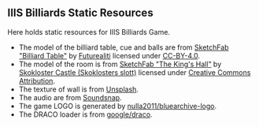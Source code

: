 ## IIIS Billiards Static Resources

Here holds static resources for IIIS Billiards Game. 

- The model of the billiard table, cue and balls are from [SketchFab "Billiard Table"](https://sketchfab.com/3d-models/billiard-table-40edaaf2e4844933922f2957139a7a74) by [Futurealiti](https://sketchfab.com/futurealiti) licensed under [CC-BY-4.0](http://creativecommons.org/licenses/by/4.0/).
- The model of the room is from [SketchFab "The King's Hall"](https://skfb.ly/6ttLZ) by [Skokloster Castle (Skoklosters slott)](https://sketchfab.com/SkoklosterCastle) licensed under [Creative Commons Attribution](http://creativecommons.org/licenses/by/4.0/).
- The texture of wall is from [Unsplash](https://unsplash.com/photos/white-wall-paint-with-black-line-3Om4DHcaAc0).
- The audio are from [Soundsnap](https://www.soundsnap.com/).
- The game LOGO is generated by [nulla2011/bluearchive-logo](https://github.com/nulla2011/bluearchive-logo).
- The DRACO loader is from [google/draco](https://github.com/google/draco).